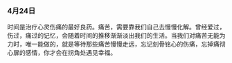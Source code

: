 ### 4月24日
时间是治疗心灵伤痛的最好良药。痛苦，需要靠我们自己去慢慢化解。曾经爱过，伤过，痛过的记忆，会随着时间的推移渐渐淡出我们的生活。当我们对痛苦无能为力时，唯一能做的，就是等待那些痛苦慢慢走远，忘记刻骨铭心的伤痛，忘掉痛彻心扉的感情，你才会在拐角处遇见幸福。